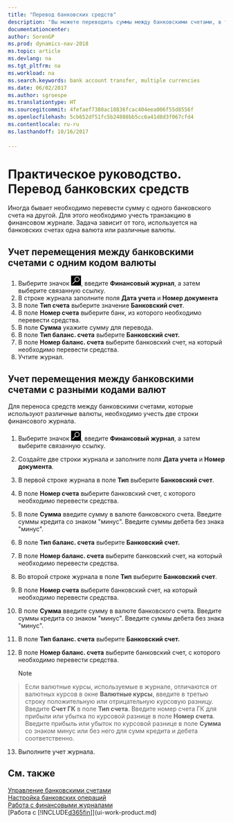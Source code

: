 ```yaml
---
title: "Перевод банковских средств"
description: "Вы можете переводить суммы между банковскими счетами, в том числе в различных валютах, учитывая транзакции в финансовом журнале."
documentationcenter: 
author: SorenGP
ms.prod: dynamics-nav-2018
ms.topic: article
ms.devlang: na
ms.tgt_pltfrm: na
ms.workload: na
ms.search.keywords: bank account transfer, multiple currencies
ms.date: 06/02/2017
ms.author: sgroespe
ms.translationtype: HT
ms.sourcegitcommit: 4fefaef7380ac10836fcac404eea006f55d8556f
ms.openlocfilehash: 5cb652df51fc5b24088bb5cc6a41d8d3f067cfd4
ms.contentlocale: ru-ru
ms.lasthandoff: 10/16/2017

---
```

# <a name="how-to-transfer-bank-funds"></a>Практическое руководство. Перевод банковских средств
Иногда бывает необходимо перевести сумму с одного банковского счета на другой. Для этого необходимо учесть транзакцию в финансовом журнале. Задача зависит от того, используется на банковских счетах одна валюта или различные валюты.

## <a name="to-post-a-transfer-between-bank-accounts-with-the-same-currency-code"></a>Учет перемещения между банковскими счетами с одним кодом валюты
1. Выберите значок ![Поиск страницы или отчета](media/ui-search/search_small.png "Значок поиска страницы или отчета"), введите **Финансовый журнал**, а затем выберите связанную ссылку.
2. В строке журнала заполните поля **Дата учета** и **Номер документа**
3. В поле **Тип счета** выберите значение **Банковский счет**.
4. В поле **Номер счета** выберите банк, из которого необходимо перевести средства.
5. В поле **Сумма** укажите сумму для перевода.
6. В поле **Тип баланс. счета** выберите **Банковский счет.**
7. В поле **Номер баланс. счета** выберите банковский счет, на который необходимо перевести средства.
8. Учтите журнал.

## <a name="to-post-a-transfer-between-bank-accounts-with-different-currency-codes"></a>Учет перемещения между банковскими счетами с разными кодами валют
Для переноса средств между банковскими счетами, которые используют различные валюты, необходимо учесть две строки финансового журнала.

1. Выберите значок ![Поиск страницы или отчета](media/ui-search/search_small.png "Значок поиска страницы или отчета"), введите **Финансовый журнал**, а затем выберите связанную ссылку.
2. Создайте две строки журнала и заполните поля **Дата учета** и **Номер документа**.
3. В первой строке журнала в поле **Тип** выберите **Банковский счет**.
4. В поле **Номер счета** выберите банковский счет, с которого необходимо перевести средства.
5. В поле **Сумма** введите сумму в валюте банковского счета. Введите суммы кредита со знаком "минус". Введите суммы дебета без знака "минус".
6. В поле **Тип баланс. счета** выберите **Банковский счет.**
7. В поле **Номер баланс. счета** выберите банковский счет, на который необходимо перевести средства.
8. Во второй строке журнала в поле **Тип** выберите **Банковский счет**.
9. В поле **Номер счета** выберите банковский счет, на который необходимо перевести средства.
10. В поле **Сумма** введите сумму в валюте банковского счета. Введите суммы кредита со знаком "минус". Введите суммы дебета без знака "минус".
11. В поле **Тип баланс. счета** выберите **Банковский счет.**  
12. В поле **Номер баланс. счета** выберите банковский счет, с которого необходимо перевести средства.

    > [!NOTE]  
>   Если валютные курсы, используемые в журнале, отличаются от валютных курсов в окне **Валютные курсы**, введите в третью строку положительную или отрицательную курсовую разницу. Введите **Счет ГК** в поле **Тип счета**. Введите номер счета ГК для прибыли или убытка по курсовой разнице в поле **Номер счета**. Введите прибыль или убыток по курсовой разнице в поле **Сумма** со знаком минус или без него для сумм кредита и дебета соответственно.
13. Выполните учет журнала.

## <a name="see-also"></a>См. также
[Управление банковскими счетами](bank-manage-bank-accounts.md)  
[Настройка банковских операций](bank-setup-banking.md)  
[Работа с финансовыми журналами](ui-work-general-journals.md)  
[Работа с [!INCLUDE[d365fin](includes/d365fin_md.md)]](ui-work-product.md)

